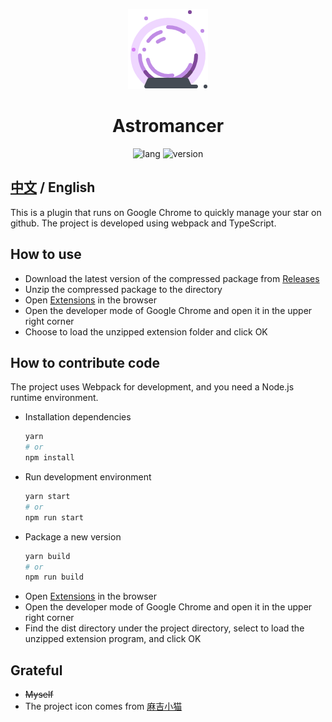 <p align="center">
  <img src="./public/favicon-x128.png" alt="Shortln logo">
</p>
<h1 align="center">Astromancer</h1>

<p align="center">
  <img src="https://shields.io/badge/TypeScript-Driver-green?logo=typescript" alt="lang">
  <img src="https://shields.io/badge/version-0.1.0-green?logo=github" alt="version">
</p>

## **[中文](./README.md)** / **English**

This is a plugin that runs on Google Chrome to quickly manage your star on github. The project is developed using webpack and TypeScript.

## How to use

* Download the latest version of the compressed package from [Releases](https://github.com/NWYLZW/astromancer/releases)
* Unzip the compressed package to the directory
* Open [Extensions](chrome://extensions) in the browser
* Open the developer mode of Google Chrome and open it in the upper right corner
* Choose to load the unzipped extension folder and click OK

## How to contribute code

The project uses Webpack for development, and you need a Node.js runtime environment.

* Installation dependencies
  ```bash
  yarn
  # or
  npm install
  ```
* Run development environment
  ```bash
  yarn start
  # or
  npm run start
  ```
* Package a new version
  ```bash
  yarn build
  # or
  npm run build
  ```
* Open [Extensions](chrome://extensions) in the browser
* Open the developer mode of Google Chrome and open it in the upper right corner
* Find the dist directory under the project directory, select to load the unzipped extension program, and click OK

## Grateful

* ~~Myself~~
* The project icon comes from [麻吉小猫](https://www.iconfont.cn/user/detail?uid=757066)
